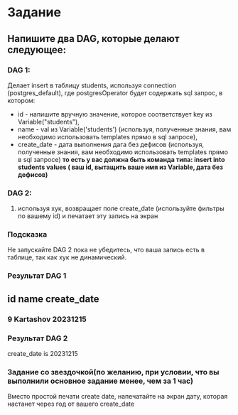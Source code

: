 # Задание   

## Напишите два DAG, которые делают следующее:
### DAG 1: 
Делает insert в таблицу students, используя connection (postgres_default), где 
postgresOperator будет содержать sql запрос, в котором:
* id - напишите вручную значение, которое соответствует key из Variable("students"), 
* name - val из Variable('students') (используя, полученные знания, вам необходимо использовать templates прямо в sql запросе), 
* create_date - дата выполнения дага без дефисов (используя, полученные знания, вам необходимо использовать templates прямо в sql запросе)
**то есть у вас должна быть команда типа: insert into students values ( ваш id, вытащить ваше имя из Variable, дата без дефисов)** 

### DAG 2: 
1. используя хук, возвращает поле create_date (используйте фильтры по вашему id) и печатает эту запись на экран

### Подсказка

Не запускайте DAG 2 пока не убедитесь, что ваша запись есть в таблице, так как хук не динамический.

### Результат DAG 1

## **id** **name** **create_date**
### 9 Kartashov 20231215

### Результат DAG 2
create_date is 20231215

### Задание со звездочкой(по желанию, при условии, что вы выполнили основное задание менее, чем за 1 час)
Вместо простой печати create date, напечатайте на экран дату, которая настанет через год от вашего create_date
